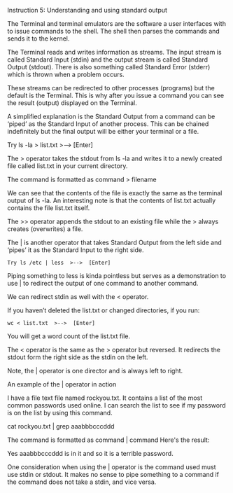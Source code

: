 Instruction 5: Understanding and using standard output

The Terminal and terminal emulators are the software a user interfaces with to issue commands to the shell. The shell then parses the commands and sends it to the kernel.

The Terminal reads and writes information as streams. The input stream is called Standard Input (stdin) and the output stream is called Standard Output (stdout). There is also something called Standard Error (stderr) which is thrown when a problem occurs.

These streams can be redirected to other processes (programs) but the default is the Terminal. This is why after you issue a command you can see the result (output) displayed on the Terminal. 

A simplified explanation is the Standard Output from a command can be ‘piped’ as the Standard Input of another process. This can be chained indefinitely but the final output will be either your terminal or a file.

Try	 ls -la > list.txt  >-->  [Enter]

The  >  operator takes the stdout from  ls -la  and writes it to a newly created file called list.txt in your current directory.

The command is formatted as 	command  >  filename

We can see that the contents of the file is exactly the same as the terminal output of  ls -la. An interesting note is that the contents of list.txt actually contains the file list.txt itself.

The  >>  operator appends the stdout to an existing file while the  >  always creates (overwrites) a file.

The  |   is another operator that takes Standard Output from the left side and ‘pipes’ it as the Standard Input to the right side.

	Try	ls /etc | less  >-->  [Enter]


Piping something to  less  is kinda pointless but serves as a demonstration to use  |  to redirect the output of one command to another command.

We can redirect stdin as well with the  <  operator.

If you haven’t deleted the list.txt or changed directories, if you run:

	wc < list.txt  >-->  [Enter]


You will get a word count of the list.txt file. 

The  <  operator is the same as the  >  operator but reversed.
It redirects the stdout form the right side as the stdin on the left.

Note, the  |  operator is one director and is always left to right.





An example of the  |  operator in action

I have a file text file named rockyou.txt. It contains a list of the most common passwords used online. I can search the list to see if my password is on the list by using this command.

cat rockyou.txt | grep aaabbbcccddd

The command is formatted as 	command  |  command
Here's the result:

Yes aaabbbcccddd is in it and so it is a terrible password.

One consideration when using the | operator is the command used must use stdin or stdout. It makes no sense to pipe something to a command if the command does not take a stdin, and vice versa.


